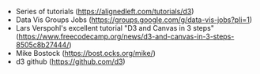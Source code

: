 - Series of tutorials (https://alignedleft.com/tutorials/d3)
- Data Vis Groups Jobs (https://groups.google.com/g/data-vis-jobs?pli=1)
- Lars Verspohl's excellent tutorial "D3 and Canvas in 3 steps" (https://www.freecodecamp.org/news/d3-and-canvas-in-3-steps-8505c8b27444/)
- Mike Bostock (https://bost.ocks.org/mike/)
- d3 github (https://github.com/d3)


